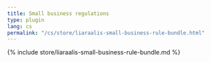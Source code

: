 ```yaml
---
title: Small business regulations
type: plugin
lang: cs
permalink: "/cs/store/liaraalis-small-business-rule-bundle.html"
---
```


{% include store/liaraalis-small-business-rule-bundle.md %}
